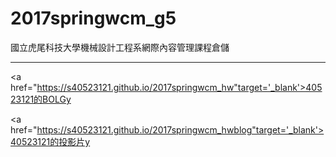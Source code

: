 # 2017springwcm_g5
國立虎尾科技大學機械設計工程系網際內容管理課程倉儲
<hr color="red">

<a href="https://s40523121.github.io/2017springwcm_hw"target='_blank'>40523121的BOLGy</a>

<a href="https://s40523121.github.io/2017springwcm_hwblog"target='_blank'>40523121的投影片y</a>
